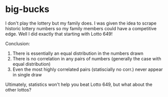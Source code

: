 # big-bucks

I don't play the lottery but my family does. I was given the idea to scrape historic lottery numbers so my family members could have a competitive edge.
Well I did exactly that starting with Lotto 649!

Conclusion:
1. There is essentially an equal distribution in the numbers drawn
2. There is no correlation in any pairs of numbers (generally the case with equal distribution)
3. Even the most highly correlated pairs (statiscially no corr.) never appear in single draw

Ultimately, statistics won't help you beat Lotto 649, but what about the other lottos?
